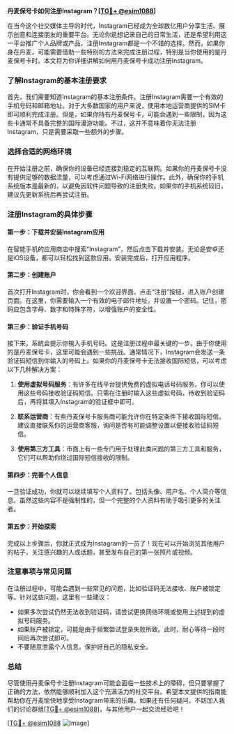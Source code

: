 **丹麦保号卡如何注册Instagram？[[TG💪+ @esim1088](https://t.me/s/esim1088)]**

在当今这个社交媒体主导的时代，Instagram已经成为全球数亿用户分享生活、展示创意和连接朋友的重要平台。无论你是想记录自己的日常生活，还是希望利用这一平台推广个人品牌或产品，注册Instagram都是一个不错的选择。然而，如果你身在丹麦，可能需要借助一些特别的方法来完成注册过程，特别是当你使用的是丹麦保号卡时。本文将为你详细讲解如何用丹麦保号卡成功注册Instagram。

### 了解Instagram的基本注册要求

首先，我们需要知道Instagram的基本注册条件。注册Instagram需要一个有效的手机号码和邮箱地址。对于大多数国家的用户来说，使用本地运营商提供的SIM卡即可顺利完成注册。但是，如果你持有丹麦保号卡，可能会遇到一些限制，因为这些卡通常不具备完整的国际漫游功能。不过，这并不意味着你无法注册Instagram，只是需要采取一些额外的步骤。

### 选择合适的网络环境

在开始注册之前，确保你的设备已经连接到稳定的互联网。如果你的丹麦保号卡没有提供足够的数据流量，可以考虑通过Wi-Fi网络进行操作。此外，确保你的手机系统版本是最新的，以避免因软件问题导致的注册失败。如果你的手机系统较旧，建议先更新系统后再尝试注册。

### 注册Instagram的具体步骤

#### 第一步：下载并安装Instagram应用

在智能手机的应用商店中搜索“Instagram”，然后点击下载并安装。无论是安卓还是iOS设备，都可以轻松找到这款应用。安装完成后，打开应用程序。

#### 第二步：创建账户

首次打开Instagram时，你会看到一个欢迎界面。点击“注册”按钮，进入账户创建页面。在这里，你需要输入一个有效的电子邮件地址，并设置一个密码。记住，密码应包含字母、数字和特殊字符，以增强账户的安全性。

#### 第三步：验证手机号码

接下来，系统会提示你输入手机号码。这是注册过程中最关键的一步。由于你使用的是丹麦保号卡，这里可能会遇到一些挑战。通常情况下，Instagram会发送一条验证码短信到你输入的号码上。如果你的丹麦保号卡无法接收国际短信，可以考虑以下几种解决方案：

1. **使用虚拟号码服务**：有许多在线平台提供免费的虚拟电话号码服务，你可以使用这些号码接收验证码短信。只需在注册时输入这些虚拟号码，待收到验证码后，再将其填入Instagram的验证框中即可。
   
2. **联系运营商**：有些丹麦保号卡服务商可能允许你在特定条件下接收国际短信。建议直接联系你的运营商客服，询问是否有可能调整设置以便接收验证码短信。

3. **使用第三方工具**：市面上有一些专门用于处理此类问题的第三方工具和服务，它们可以帮助你绕过国际短信接收的限制。

#### 第四步：完善个人信息

一旦验证成功，你就可以继续填写个人资料了。包括头像、用户名、个人简介等信息。虽然这些内容不是强制性的，但一个完整的个人资料有助于吸引更多的关注者。

#### 第五步：开始探索

完成以上步骤后，你就正式成为Instagram的一员了！现在可以开始浏览其他用户的帖子，关注感兴趣的人或话题，甚至发布自己的第一张照片或视频。

### 注意事项与常见问题

在注册过程中，可能会遇到一些常见的问题，比如验证码无法接收、账户被锁定等。针对这些问题，这里有一些建议：

- 如果多次尝试仍然无法收到验证码，请尝试更换网络环境或使用上述提到的虚拟号码服务。
- 如果账户被锁定，可能是由于频繁尝试登录失败所致。此时，耐心等待一段时间后再次尝试即可。
- 不要随意泄露个人信息，保护好自己的隐私安全。

### 总结

尽管使用丹麦保号卡注册Instagram可能会面临一些技术上的障碍，但只要掌握了正确的方法，依然能够顺利加入这个充满活力的社交平台。希望本文提供的指南能帮助你在丹麦愉快地享受Instagram带来的乐趣。如果还有任何疑问，不妨加入我们的讨论群组[[TG💪+ @esim1088](https://t.me/s/esim1088)]，与其他用户一起交流经验吧！

[[TG💪+ @esim1088](https://t.me/s/esim1088) ![Image](https://i.postimg.cc/4NQfJmqS/Snipaste-2025-05-13-00-14-12.png)]